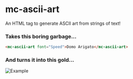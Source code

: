 # mc-ascii-art

An HTML tag to generate ASCII art from strings of text!

### Takes this boring garbage...

```html
<mc-ascii-art font="Speed">Domo Arigato</mc-ascii-art>
```

### And turns it into this gold...

![Example](http://f.cl.ly/items/0f2j1l170Q1U2g1C400k/mc-ascii-art.png)

